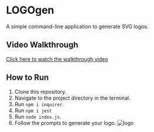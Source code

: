 # LOGOgen

A simple command-line application to generate SVG logos.

## Video Walkthrough

[Click here to watch the walkthrough video](https://drive.google.com/file/d/1Pn6TUI3V-DfmjSANEoar5S8yL45UqRmI/view)

## How to Run

1. Clone this repository.
2. Navigate to the project directory in the terminal.
3. Run `npm i inquirer`.
4. Run `npm i jest`
5. Run `node index.js`.
6. Follow the prompts to generate your logo.
![logo](https://github.com/jdgiancola/LOGOgen/assets/135674863/23bb2105-2421-433d-bad1-042784f7109a)

